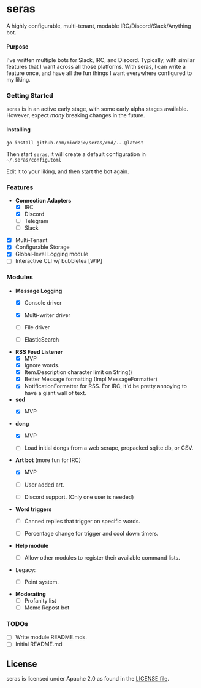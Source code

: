 # seras
A highly configurable, multi-tenant, modable IRC/Discord/Slack/Anything bot.

#### Purpose
I've written multiple bots for Slack, IRC, and Discord. Typically, with similar 
features that I want across all those platforms. With seras, I can write a feature 
once, and have all the fun things I want everywhere configured to my liking.

### Getting Started
seras is in an active early stage, with some early alpha stages available. However, 
expect _many_ breaking changes in the future.

#### Installing
`go install github.com/miodzie/seras/cmd/...@latest`

Then start `seras`, it will create a default configuration in `~/.seras/config.toml`

Edit it to your liking, and then start the bot again.

### Features
* **Connection Adapters**
  - [X] IRC
  - [X] Discord
  - [ ] Telegram
  - [ ] Slack
* [X] Multi-Tenant
* [X] Configurable Storage
* [X] Global-level Logging module
* [ ] Interactive CLI w/ bubbletea [WIP]

### Modules

* **Message Logging**
  * [X] Console driver
  * [X] Multi-writer driver
  * [ ] File driver
  * [ ] ElasticSearch


* **RSS Feed Listener**
  - [X] MVP
  - [X] Ignore words.
  - [X] Item.Description character limit on String()
  - [X] Better Message formatting (Impl MessageFormatter)
  - [X] NotificationFormatter for RSS. For IRC, it'd be pretty annoying to have a giant wall of text.

* **sed**
  - [X] MVP


* **dong**
  - [X] MVP
  - [ ] Load initial dongs from a web scrape, prepacked sqlite.db, or CSV.


* **Art bot** (more fun for IRC)
  - [X] MVP
  - [ ] User added art.
  - [ ] Discord support. (Only one user is needed)


* **Word triggers**
   - [ ] Canned replies that trigger on specific words.
   - [ ] Percentage change for trigger and cool down timers. 


* **Help module**
  - [ ] Allow other modules to register their available command lists.


* Legacy:
  - [ ] Point system.


* **Moderating**
  * [ ] Profanity list
  * [ ] Meme Repost bot

### TODOs
- [ ] Write module README.mds.
- [ ] Initial README.md

## License
seras is licensed under Apache 2.0 as found in the [LICENSE file](LICENSE).
